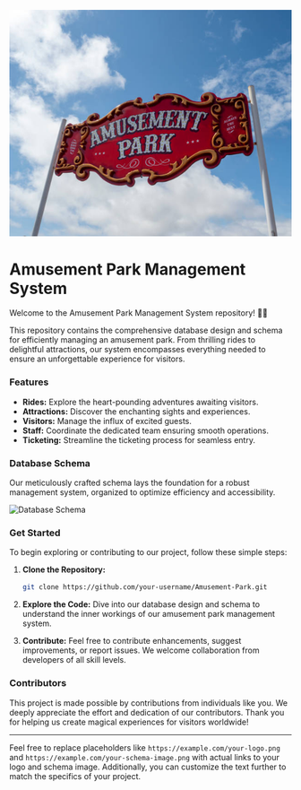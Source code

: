 <p align="center">
  <img src="https://raw.githubusercontent.com/PrayujaTeli/Amusement-Park/main/AmusmentPark.jpeg" alt="Amusement Park Logo">
</p>

# Amusement Park Management System

Welcome to the Amusement Park Management System repository! 🎢🎡

This repository contains the comprehensive database design and schema for efficiently managing an amusement park. From thrilling rides to delightful attractions, our system encompasses everything needed to ensure an unforgettable experience for visitors.

### Features

- **Rides:** Explore the heart-pounding adventures awaiting visitors.
- **Attractions:** Discover the enchanting sights and experiences.
- **Visitors:** Manage the influx of excited guests.
- **Staff:** Coordinate the dedicated team ensuring smooth operations.
- **Ticketing:** Streamline the ticketing process for seamless entry.

### Database Schema

Our meticulously crafted schema lays the foundation for a robust management system, organized to optimize efficiency and accessibility.

![Database Schema](https://example.com/your-schema-image.png)

### Get Started

To begin exploring or contributing to our project, follow these simple steps:

1. **Clone the Repository:**
   ```sh
   git clone https://github.com/your-username/Amusement-Park.git
   ```

2. **Explore the Code:**
   Dive into our database design and schema to understand the inner workings of our amusement park management system.

3. **Contribute:**
   Feel free to contribute enhancements, suggest improvements, or report issues. We welcome collaboration from developers of all skill levels.

### Contributors

This project is made possible by contributions from individuals like you. We deeply appreciate the effort and dedication of our contributors. Thank you for helping us create magical experiences for visitors worldwide!

---

Feel free to replace placeholders like `https://example.com/your-logo.png` and `https://example.com/your-schema-image.png` with actual links to your logo and schema image. Additionally, you can customize the text further to match the specifics of your project.
